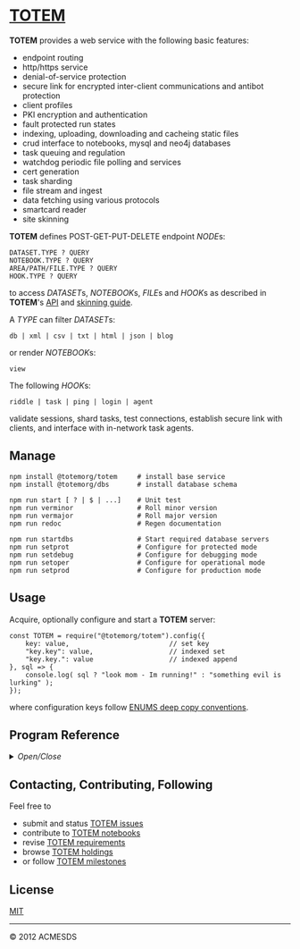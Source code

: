 # [TOTEM](https://www.npmjs.com/package/@totemorg/totem)

**TOTEM** provides a web service with the following basic features:

+ endpoint routing
+ http/https service
+ denial-of-service protection
+ secure link for encrypted inter-client communications and antibot protection
+ client profiles 
+ PKI encryption and authentication
+ fault protected run states
+ indexing, uploading, downloading and cacheing static files
+ crud interface to notebooks, mysql and neo4j databases
+ task queuing and regulation
+ watchdog periodic file polling and services
+ cert generation
+ task sharding
+ file stream and ingest
+ data fetching using various protocols
+ smartcard reader
+ site skinning 

**TOTEM** defines POST-GET-PUT-DELETE endpoint *NODE*s:

	DATASET.TYPE ? QUERY
	NOTEBOOK.TYPE ? QUERY
	AREA/PATH/FILE.TYPE ? QUERY
	HOOK.TYPE ? QUERY

to access *DATASET*s, *NOTEBOOK*s, *FILE*s and *HOOK*s as described in **TOTEM**'s
[API](http://totem.hopto.org/api.view) and [skinning guide](https://totem.hopto.org/skinguide.view).

A *TYPE* can filter *DATASET*s:

	db | xml | csv | txt | html | json | blog

or render *NOTEBOOK*s:

	view

The following *HOOK*s:

	riddle | task | ping | login | agent

validate sessions, shard tasks, test connections, establish secure link with clients,
and interface with in-network task agents.

## Manage

	npm install @totemorg/totem		# install base service
	npm install @totemorg/dbs		# install database schema
	
	npm run start [ ? | $ | ...]	# Unit test
	npm run verminor				# Roll minor version
	npm run vermajor				# Roll major version
	npm run redoc					# Regen documentation

	npm run	startdbs				# Start required database servers
	npm run setprot					# Configure for protected mode
	npm run setdebug				# Configure for debugging mode
	npm run setoper					# Configure for operational mode
	npm run setprod					# Configure for production mode

## Usage

Acquire, optionally configure and start a **TOTEM** server:
	
	const TOTEM = require("@totemorg/totem").config({
		key: value, 						// set key
		"key.key": value, 					// indexed set
		"key.key.": value					// indexed append
	}, sql => {
		console.log( sql ? "look mom - Im running!" : "something evil is lurking" );
	});

where configuration keys follow [ENUMS deep copy conventions](https://github.com/totem-man/enums).


## Program Reference
<details>
<summary>
<i>Open/Close</i>
</summary>
## Modules

<dl>
<dt><a href="#TOTEM.module_String">String</a></dt>
<dd></dd>
<dt><a href="#DEBE.module_Array">Array</a></dt>
<dd></dd>
<dt><a href="#module_TOTEM">TOTEM</a></dt>
<dd><p>Provides a <a href="https://github.com/totemorg/totem">barebones web service</a>.  This module documented 
in accordance with <a href="https://jsdoc.app/">jsdoc</a>.</p>
<h3 id="env-dependencies">Env Dependencies</h3>
<pre><code>SERVICE_PASS = passphrase to server pki cert
URL_MASTER = URL to master totem service service
URL_WORKER = URL to worker totem service service
SHARD0 = PROTO://DOMAIN:PORT
SHARD1 = PROTO://DOMAIN:PORT
SHARD2 = PROTO://DOMAIN:PORT
SHARD3 = PROTO://DOMAIN:PORT
</code></pre>
</dd>
</dl>

<a name="TOTEM.module_String"></a>

## String

* [String](#TOTEM.module_String)
    * [~linkify(ref)](#TOTEM.module_String..linkify) ⇐ <code>String</code>
    * [~mailify(ref)](#TOTEM.module_String..mailify) ⇐ <code>String</code>
    * [~parseXML(cb)](#TOTEM.module_String..parseXML) ⇐ <code>String</code>

<a name="TOTEM.module_String..linkify"></a>

### String~linkify(ref) ⇐ <code>String</code>
Returns a ref-joined list of links

**Kind**: inner method of [<code>String</code>](#TOTEM.module_String)  
**Extends**: <code>String</code>  

| Param | Type |
| --- | --- |
| ref | <code>String</code> | 

<a name="TOTEM.module_String..mailify"></a>

### String~mailify(ref) ⇐ <code>String</code>
Returns a link suitable to ref host email system

**Kind**: inner method of [<code>String</code>](#TOTEM.module_String)  
**Extends**: <code>String</code>  

| Param | Type |
| --- | --- |
| ref | <code>String</code> | 

<a name="TOTEM.module_String..parseXML"></a>

### String~parseXML(cb) ⇐ <code>String</code>
Parse XML string into json and callback cb(json)

**Kind**: inner method of [<code>String</code>](#TOTEM.module_String)  
**Extends**: <code>String</code>  

| Param | Type | Description |
| --- | --- | --- |
| cb | <code>function</code> | callback( json || null if error ) |

<a name="DEBE.module_Array"></a>

## Array

* [Array](#DEBE.module_Array)
    * [~gridify(noheader)](#DEBE.module_Array..gridify)
    * [~groupify(dot)](#DEBE.module_Array..groupify)
    * [~blog(keys, ds, cb)](#DEBE.module_Array..blog)
    * [~joinify(cb)](#DEBE.module_Array..joinify)

<a name="DEBE.module_Array..gridify"></a>

### Array~gridify(noheader)
Creates an html table from an array.

**Kind**: inner method of [<code>Array</code>](#DEBE.module_Array)  

| Param | Type | Description |
| --- | --- | --- |
| noheader | <code>Boolean</code> | switch to enable header processing |

<a name="DEBE.module_Array..groupify"></a>

### Array~groupify(dot)
Groups each "x.y.z. ...." spec in the list.

**Kind**: inner method of [<code>Array</code>](#DEBE.module_Array)  

| Param | Type | Description |
| --- | --- | --- |
| dot | <code>string</code> | item seperator |

<a name="DEBE.module_Array..blog"></a>

### Array~blog(keys, ds, cb)
Blogs each string in the list.

**Kind**: inner method of [<code>Array</code>](#DEBE.module_Array)  
**See**: totem:blogify  

| Param | Type | Description |
| --- | --- | --- |
| keys | <code>List</code> | list of keys to blog |
| ds | <code>String</code> | Name of dataset being blogged |
| cb | <code>function</code> | callback(recs) blogified version of records |

<a name="DEBE.module_Array..joinify"></a>

### Array~joinify(cb)
Joins a list with an optional callback cb(head,list) to join the current list 
with the current head.

**Kind**: inner method of [<code>Array</code>](#DEBE.module_Array)  

| Param | Type |
| --- | --- |
| cb | <code>function</code> | 

**Example**  
```js
[	a: null,
		g1: [ b: null, c: null, g2: [ x: null ] ],
		g3: [ y: null ] ].joinify()

returning a string
	"a,g1(b,c,g2(x)),g3(y)"
```
<a name="module_TOTEM"></a>

## TOTEM
Provides a [barebones web service](https://github.com/totemorg/totem).  This module documented 
in accordance with [jsdoc](https://jsdoc.app/).

### Env Dependencies

	SERVICE_PASS = passphrase to server pki cert
	URL_MASTER = URL to master totem service service
	URL_WORKER = URL to worker totem service service
	SHARD0 = PROTO://DOMAIN:PORT
	SHARD1 = PROTO://DOMAIN:PORT
	SHARD2 = PROTO://DOMAIN:PORT
	SHARD3 = PROTO://DOMAIN:PORT

**Requires**: <code>module:[enums](https://github.com/totemorg/enums)</code>, <code>module:[jsdb](https://github.com/totemorg/jsdb)</code>, <code>module:[securelink](https://github.com/totemorg/securelink)</code>, <code>module:[http](https://nodejs.org/docs/latest/api/)</code>, <code>module:[https](https://nodejs.org/docs/latest/api/)</code>, <code>module:[fs](https://nodejs.org/docs/latest/api/)</code>, <code>module:[constants](https://nodejs.org/docs/latest/api/)</code>, <code>module:[cluster](https://nodejs.org/docs/latest/api/)</code>, <code>module:[child\_process](https://nodejs.org/docs/latest/api/)</code>, <code>module:[os](https://nodejs.org/docs/latest/api/)</code>, <code>module:[stream](https://nodejs.org/docs/latest/api/)</code>, <code>module:[vm](https://nodejs.org/docs/latest/api/)</code>, <code>module:[crypto](https://nodejs.org/docs/latest/api/)</code>, <code>module:[mime](https://www.npmjs.com/package/mime)</code>, <code>module:[xml2js](https://www.npmjs.com/package/xml2js)</code>, <code>module:[toobusy-js](https://www.npmjs.com/package/toobusy-js)</code>, <code>module:[json2csv](https://www.npmjs.com/package/json2csv)</code>, <code>module:[js2xmlparser](https://www.npmjs.com/package/js2xmlparser)</code>, <code>module:[cheerio](https://www.npmjs.com/search?q&#x3D;cheerio)</code>  
**Author**: [ACMESDS](https://totemorg.github.io)  
**Example**  
```js
// npm test T1
// Create simple service but dont start it.
Log({
	msg: "Im simply a Totem interface so Im not even running as a service", 
	default_fetcher_endpts: TOTEM.byNode,
	default_protect_mode: TOTEM.guard,
	default_cores_used: TOTEM.cores
});
```
**Example**  
```js
// npm test T2
// Totem service running in fault protection mode, no database, no UI; but I am running
// with 2 workers and the default endpoint routes.

config({
	mysql: null,
	guard: true,
	cores: 2
}, sql => {

	Log( 
`I'm a Totem service running in fault protection mode, no database, no UI; but I am running
with 2 workers and the default endpoint routes` );

});
```
**Example**  
```js
// npm test T3
// A Totem service with no workers.

config({
}, sql => {
	Log( 
`I'm a Totem service with no workers. I do, however, have a mysql database from which I've derived 
my startup options (see the openv.apps table for the Nick="Totem1").  
No endpoints to speak off (execept for the standard wget, riddle, etc) but you can hit "/files/" to index 
these files. `
	);
});
```
**Example**  
```js
// npm test T4
// Only 1 worker, unprotected, a mysql database, and two endpoints.

config({
	byNode: {
		dothis: function dothis(req,res) {  //< named handlers are shown in trace in console
			res( "123" );

			Log("", {
				do_query: req.query
			});
		},

		dothat: function dothat(req,res) {

			if (req.query.x)
				res( [{x:req.query.x+1,y:req.query.x+2}] );
			else
				res( new Error("We have a problem huston") );

			Log("", {
				msg: `Like dothis, but needs an ?x=value query`, 
				or_query: req.query,
				or_user: req.client
			});
		}
	}
}, sql => {
	Log("", {
		msg:
`As always, if the openv.apps Encrypt is set for the Nick="Totem" app, this service is now **encrypted** [*]
and has https (vs http) endpoints, here /dothis and /dothat endpoints.  Ive only requested only 1 worker (
aka core), Im running unprotected, and have a mysql database.  
[*] If my NICK.pfx does not already exists, Totem will create its password protected NICK.pfx cert from the
associated public NICK.crt and private NICK.key certs it creates.`,
		my_endpoints: T.byNode
	});
});
```
**Example**  
```js
// npm test T5
// no cores but a mysql database and an anti-bot shield

config({
	"login.challenge.extend": 20
}, sql => {
	Log("", {
		msg:
`I am Totem client, with no cores but I do have mysql database and I have an anti-bot shield!!  Anti-bot
shields require a Encrypted service, and a UI (like that provided by DEBE) to be of any use.`, 
		mysql_derived_parms: T.site
	});
});
```
**Example**  
```js
// npm test T6
// Testing tasker with database, 3 cores and an additional /test endpoint.

config({
	guard: false,	// ex override default 
	cores: 3,		// ex override default

	"byNode.": {  // define endpoints
		test: function (req,res) {
			res(" here we go");  // endpoint must always repond to its client 
			if (isMaster)  // setup tasking examples on on master
				switch (req.query.opt || 1) {  // test example runTask
					case 1: 
						T.runTask({  // setup tasking for loops over these keys
							keys: "i,j",
							i: [1,2,3],
							j: [4,5]
						}, 
							// define the task which returns a message msg
							($) => "hello i,j=" + [i,j] + " from worker " + $.worker + " on " + $.node, 

							// define the message msg handler
							(msg) => console.log(msg)
						);
						break;

					case 2:
						T.runTask({
							qos: 1,
							keys: "i,j",
							i: [1,2,3],
							j: [4,5]
						}, 
							($) => "hello i,j=" + [i,j] + " from worker " + $.worker + " on " + $.node, 
							(msg) => console.log(msg)
						);
						break;

					case 3:
						break;
				}

		}
	}

}, sql => {
	Log( "Testing runTask with database and 3 cores at /test endpoint" );
});
```
**Example**  
```js
// npm test T7
// Conduct db maintenance

config({
}, sql => {				
	Log( "db maintenance" );

	if (isMaster)
		switch (process.argv[3]) {
			case 1: 
				sql.query( "select voxels.id as voxelID, chips.id as chipID from openv.voxels left join openv.chips on voxels.Ring = chips.Ring", function (err,recs) {
					recs.forEach( rec => {
						sql.query("update openv.voxels set chipID=? where ID=?", [rec.chipID, rec.voxelID], err => {
							Log(err);
						});
					});
				});
				break;

			case 2:
				sql.query("select ID, Ring from openv.voxels", function (err, recs) {
					recs.forEach( rec => {
						sql.query(
							"update openv.voxels set Point=geomFromText(?) where ?", 
							[ `POINT(${rec.Ring[0][0].x} ${rec.Ring[0][0].y})` , {ID: rec.ID} ], 
							err => {
								Log(err);
						});
					});
				});
				break;

			case 3:
				sql.query( "select voxels.id as voxelID, cache.id as chipID from openv.voxels left join openv.cache on voxels.Ring = cache.geo1", function (err,recs) {
					Log(err);
					recs.forEach( rec => {
						sql.query("update openv.voxels set chipID=? where ID=?", [rec.chipID, rec.voxelID], err => {
							Log(err);
						});
					});
				});
				break;

			case 4:
				sql.query("select ID, geo1 from openv.cache where bank='chip'", function (err, recs) {
					recs.forEach( rec => {
						if (rec.geo1)
							sql.query(
								"update openv.cache set x1=?, x2=? where ?", 
								[ rec.geo1[0][0].x, rec.geo1[0][0].y, {ID: rec.ID} ], 
								err => {
									Log(err);
							});
					});
				});
				break;

			case 5: 
				var parms = {
ring: "[degs] closed ring [lon, lon], ... ]  specifying an area of interest on the earth's surface",
"chip length": "[m] length of chip across an edge",
"chip samples": "[pixels] number of pixels across edge of chip"
				};
				//get all tables and revise field comments with info data here -  archive parms - /parms in flex will
				//use getfileds to get comments and return into

			case 6:
				var 
					RAN = require("../randpr"),
					ran = new RAN({
						models: ["sinc"],
						Mmax: 150,  // max coherence intervals
						Mstep: 5 	// step intervals
					});

				ran.config( function (pc) {
					var 
						vals = pc.values,
						vecs = pc.vectors,
						N = vals.length, 
						ref = vals[N-1];

					vals.forEach( (val, idx) => {
						var
							save = {
								correlation_model: pc.model,
								coherence_intervals: pc.intervals,
								eigen_value: val,
								eigen_index: idx,
								ref_value: ref,
								max_intervals: ran.Mmax,
								eigen_vector: JSON.stringify( vecs[idx] )
							};

						sql.query("INSERT INTO openv.pcs SET ? ON DUPLICATE KEY UPDATE ?", [save,save] );	
					});
				});
				break;	
		}
});		
```
**Example**  
```js
// npm test T8
// Conduct neo4j database maintenance

const $ = require("../man/man.js");
config();
neoThread( neo => {
	neo.cypher( "MATCH (n:gtd) RETURN n", {}, (err,nodes) => {
		Log("nodes",err,nodes.length,nodes[0]);
		var map = {};
		nodes.forEach( (node,idx) => map[node.n.name] = idx );
		//Log(">map",map);

		neo.cypher( "MATCH (a:gtd)-[r]->(b:gtd) RETURN r", {}, (err,edges) => {
			Log("edges",err,edges.length,edges[0]);
			var 
				N = nodes.length,	
				cap = $([N,N], (u,v,C) => C[u][v] = 0 ),
				lambda = $([N,N], (u,v,L) => L[u][v] = 0),
				lamlist = $(N, (n,L) => L[n] = [] );

			edges.forEach( edge => cap[map[edge.r.srcId]][map[edge.r.tarId]] = 1 );

			//Log(">cap",cap);

			for (var s=0; s<N; s++)
				for (var t=s+1; t<N; t++) {
					var 
						{cutset} = $.MaxFlowMinCut(cap,s,t),
						cut = lambda[s][t] = lambda[t][s] = cutset.length;

					lamlist[cut].push([s,t]);
				}

			lamlist.forEach( (list,r) => {
				if ( r && list.length ) Log(r,list);
			});

		});
	});
});	
```

* [TOTEM](#module_TOTEM)
    * _static_
        * [.busy](#module_TOTEM.busy)
        * [.CORS](#module_TOTEM.CORS)
        * [.defaultType](#module_TOTEM.defaultType)
        * [.login](#module_TOTEM.login)
            * [.sio](#module_TOTEM.login.sio)
            * [.host](#module_TOTEM.login.host)
            * [.challenge](#module_TOTEM.login.challenge)
                * [.extend](#module_TOTEM.login.challenge.extend)
            * [.inspect()](#module_TOTEM.login.inspect)
        * [.nodeRouter](#module_TOTEM.nodeRouter)
        * [.errors](#module_TOTEM.errors)
        * [.queues](#module_TOTEM.queues)
        * [.tasking](#module_TOTEM.tasking)
        * [.dogs](#module_TOTEM.dogs)
        * [.stop](#module_TOTEM.stop)
        * [.sqlThread](#module_TOTEM.sqlThread)
        * [.neoThread](#module_TOTEM.neoThread)
        * [.crudIF](#module_TOTEM.crudIF)
        * [.cores](#module_TOTEM.cores)
        * [.onFile](#module_TOTEM.onFile)
        * [.modTimes](#module_TOTEM.modTimes)
        * [.behindProxy](#module_TOTEM.behindProxy)
        * [.name](#module_TOTEM.name)
        * [.certPass](#module_TOTEM.certPass)
        * [.site](#module_TOTEM.site)
        * [.filters](#module_TOTEM.filters)
            * [.txt(recs, req, res)](#module_TOTEM.filters.txt)
            * [.db(recs, req, res)](#module_TOTEM.filters.db)
            * [.html(recs, req, res)](#module_TOTEM.filters.html)
            * [.blog(recs, req, res)](#module_TOTEM.filters.blog)
            * [.csv(recs, req, res)](#module_TOTEM.filters.csv)
            * [.json(recs, req, res)](#module_TOTEM.filters.json)
            * [.xml(recs, req, res)](#module_TOTEM.filters.xml)
        * [.byNode](#module_TOTEM.byNode)
            * [.agent(req, res)](#module_TOTEM.byNode.agent)
            * [.ping(req, res)](#module_TOTEM.byNode.ping)
            * [.task(req, res)](#module_TOTEM.byNode.task)
            * [.riddle(req, res)](#module_TOTEM.byNode.riddle)
            * [.login(req, res)](#module_TOTEM.byNode.login)
        * [.byAction](#module_TOTEM.byAction)
            * [.select(req, res)](#module_TOTEM.byAction.select)
            * [.update(req, res)](#module_TOTEM.byAction.update)
            * [.delete(req, res)](#module_TOTEM.byAction.delete)
            * [.insert(req, res)](#module_TOTEM.byAction.insert)
            * [.execute(req, res)](#module_TOTEM.byAction.execute)
        * [.byType](#module_TOTEM.byType)
        * [.byArea](#module_TOTEM.byArea)
            * [.default(req, res)](#module_TOTEM.byArea.default)
            * [.root(req, res)](#module_TOTEM.byArea.root)
        * [.trustStore](#module_TOTEM.trustStore)
        * [.server](#module_TOTEM.server)
        * [.guard](#module_TOTEM.guard)
        * [.guards](#module_TOTEM.guards)
        * [.admitRules](#module_TOTEM.admitRules)
        * [.proxies](#module_TOTEM.proxies)
        * [.paths](#module_TOTEM.paths)
        * [.sqls](#module_TOTEM.sqls)
        * [.uploadFile](#module_TOTEM.uploadFile)
        * [.busyTime](#module_TOTEM.busyTime)
        * [.certs](#module_TOTEM.certs)
        * [.cache](#module_TOTEM.cache)
        * [.attachAgent(server, port, agents, init)](#module_TOTEM.attachAgent)
        * [.dsThread(req, cb)](#module_TOTEM.dsThread)
        * [.nodeThread(req, res)](#module_TOTEM.nodeThread)
        * [.startDogs()](#module_TOTEM.startDogs)
        * [.config(opts, cb)](#module_TOTEM.config)
            * [~configService(agent)](#module_TOTEM.config..configService)
                * [~createService()](#module_TOTEM.config..configService..createService)
        * [.initialize()](#module_TOTEM.initialize)
        * [.runTask(opts, task, cb)](#module_TOTEM.runTask)
        * [.watchFile(path, callback)](#module_TOTEM.watchFile)
        * [.createCert(owner, password, cb)](#module_TOTEM.createCert)
        * [.isEncrypted()](#module_TOTEM.isEncrypted)
        * [.getBrick(client, name, cb)](#module_TOTEM.getBrick)
        * [.setContext()](#module_TOTEM.setContext)
    * _inner_
        * [~stopService()](#module_TOTEM..stopService)
        * [~uploadFile(client, source, sinkPath, tags, cb)](#module_TOTEM..uploadFile)

<a name="module_TOTEM.busy"></a>

### TOTEM.busy
Service too-busy options to deny DoS attacks.

**Kind**: static property of [<code>TOTEM</code>](#module_TOTEM)  
**Cfg**: <code>Object</code>  
<a name="module_TOTEM.CORS"></a>

### TOTEM.CORS
Enable to support cross-origin-scripting

**Kind**: static property of [<code>TOTEM</code>](#module_TOTEM)  
**Cfg**: <code>Boolean</code>  
<a name="module_TOTEM.defaultType"></a>

### TOTEM.defaultType
Default NODE type during a route

**Kind**: static property of [<code>TOTEM</code>](#module_TOTEM)  
**Cfg**: <code>String</code>  
<a name="module_TOTEM.login"></a>

### TOTEM.login
Login configuration settings for secureLink.  Null to disable the secureLink.

**Kind**: static property of [<code>TOTEM</code>](#module_TOTEM)  
**Cfg**: <code>Object</code>  

* [.login](#module_TOTEM.login)
    * [.sio](#module_TOTEM.login.sio)
    * [.host](#module_TOTEM.login.host)
    * [.challenge](#module_TOTEM.login.challenge)
        * [.extend](#module_TOTEM.login.challenge.extend)
    * [.inspect()](#module_TOTEM.login.inspect)

<a name="module_TOTEM.login.sio"></a>

#### login.sio
Socketio i/f set on SECLINK config

**Kind**: static property of [<code>login</code>](#module_TOTEM.login)  
<a name="module_TOTEM.login.host"></a>

#### login.host
Name of SECLINK host for determining trusted clients etc

**Kind**: static property of [<code>login</code>](#module_TOTEM.login)  
<a name="module_TOTEM.login.challenge"></a>

#### login.challenge
Specifiies client challenge options for the anti-bot security

**Kind**: static property of [<code>login</code>](#module_TOTEM.login)  
<a name="module_TOTEM.login.challenge.extend"></a>

##### challenge.extend
Number of antibot riddles to extend

**Kind**: static property of [<code>challenge</code>](#module_TOTEM.login.challenge)  
**Cfg**: <code>Number</code> [extend=0]  
<a name="module_TOTEM.login.inspect"></a>

#### login.inspect()
Used to inspect unencrypted messages

**Kind**: static method of [<code>login</code>](#module_TOTEM.login)  
<a name="module_TOTEM.nodeRouter"></a>

### TOTEM.nodeRouter
Hash of node routers to provide access-control on nodes.  The router accepts a `req` request and
return a fulling qualified mysql path "db.name" if the access is granted; or returned a "black.name"
if access is denied.

**Kind**: static property of [<code>TOTEM</code>](#module_TOTEM)  
<a name="module_TOTEM.errors"></a>

### TOTEM.errors
Error messages

**Kind**: static property of [<code>TOTEM</code>](#module_TOTEM)  
**Cfg**: <code>Object</code>  
<a name="module_TOTEM.queues"></a>

### TOTEM.queues
Job queues provided by JSDB.

**Kind**: static property of [<code>TOTEM</code>](#module_TOTEM)  
<a name="module_TOTEM.tasking"></a>

### TOTEM.tasking
Methods available when Task Sharding

**Kind**: static property of [<code>TOTEM</code>](#module_TOTEM)  
**Cfg**: <code>Object</code>  
<a name="module_TOTEM.dogs"></a>

### TOTEM.dogs
Watchdogs {name: dog(sql, lims), ... } run at intervals dog.cycle seconds usings its
dog.trace, dog.parms, sql connector and threshold parameters.

**Kind**: static property of [<code>TOTEM</code>](#module_TOTEM)  
**Cfg**: <code>Object</code>  
<a name="module_TOTEM.stop"></a>

### TOTEM.stop
Stop the server.

**Kind**: static property of [<code>TOTEM</code>](#module_TOTEM)  
**Cfg**: <code>Function</code>  
<a name="module_TOTEM.sqlThread"></a>

### TOTEM.sqlThread
Thread a new sql connection to a callback.

**Kind**: static property of [<code>TOTEM</code>](#module_TOTEM)  
**Cfg**: <code>Function</code>  

| Param | Type | Description |
| --- | --- | --- |
| cb | <code>function</code> | callback(sql connector) |

<a name="module_TOTEM.neoThread"></a>

### TOTEM.neoThread
Thread a new neo4j connection to a callback.

**Kind**: static property of [<code>TOTEM</code>](#module_TOTEM)  
**Cfg**: <code>Function</code>  

| Param | Type | Description |
| --- | --- | --- |
| cb | <code>function</code> | callback(sql connector) |

<a name="module_TOTEM.crudIF"></a>

### TOTEM.crudIF
REST-to-CRUD translations

**Kind**: static property of [<code>TOTEM</code>](#module_TOTEM)  
**Cfg**: <code>Object</code>  
<a name="module_TOTEM.cores"></a>

### TOTEM.cores
Number of worker cores (0 for master-only).  If cores>0, masterport should != workPort, master becomes HTTP server, and workers
become HTTP/HTTPS depending on encrypt option.  In the coreless configuration, master become HTTP/HTTPS depending on 
encrypt option, and there are no workers.  In this way, a client can access stateless workers on the workerport, and stateful 
workers via the masterport.

**Kind**: static property of [<code>TOTEM</code>](#module_TOTEM)  
**Cfg**: <code>Number</code> [cores=0]  
<a name="module_TOTEM.onFile"></a>

### TOTEM.onFile
Folder watching callbacks cb(path)

**Kind**: static property of [<code>TOTEM</code>](#module_TOTEM)  
**Cfg**: <code>Object</code>  
<a name="module_TOTEM.modTimes"></a>

### TOTEM.modTimes
File mod-times tracked as OS will trigger multiple events when file changed

**Kind**: static property of [<code>TOTEM</code>](#module_TOTEM)  
**Cfg**: <code>Object</code>  
<a name="module_TOTEM.behindProxy"></a>

### TOTEM.behindProxy
Enable if https server being proxied

**Kind**: static property of [<code>TOTEM</code>](#module_TOTEM)  
**Cfg**: <code>Boolean</code> [behindProxy=false]  
<a name="module_TOTEM.name"></a>

### TOTEM.name
Service name used to
	1) derive site parms from mysql openv.apps by Nick=name
	2) set mysql name.table for guest clients,
	3) identify server cert name.pfx file.

If the Nick=name is not located in openv.apps, the supplied	config() options 
are not overridden.

**Kind**: static property of [<code>TOTEM</code>](#module_TOTEM)  
<a name="module_TOTEM.certPass"></a>

### TOTEM.certPass
Enabled when master/workers on encrypted service

**Kind**: static property of [<code>TOTEM</code>](#module_TOTEM)  
**Cfg**: <code>Boolean</code>  
<a name="module_TOTEM.site"></a>

### TOTEM.site
Site context extended by the mysql derived query when service starts

**Kind**: static property of [<code>TOTEM</code>](#module_TOTEM)  
**Cfg**: <code>Object</code>  
<a name="module_TOTEM.filters"></a>

### TOTEM.filters
Endpoint filters cb(data data as string || error)

**Kind**: static property of [<code>TOTEM</code>](#module_TOTEM)  
**Cfg**: <code>Object</code>  

* [.filters](#module_TOTEM.filters)
    * [.txt(recs, req, res)](#module_TOTEM.filters.txt)
    * [.db(recs, req, res)](#module_TOTEM.filters.db)
    * [.html(recs, req, res)](#module_TOTEM.filters.html)
    * [.blog(recs, req, res)](#module_TOTEM.filters.blog)
    * [.csv(recs, req, res)](#module_TOTEM.filters.csv)
    * [.json(recs, req, res)](#module_TOTEM.filters.json)
    * [.xml(recs, req, res)](#module_TOTEM.filters.xml)

<a name="module_TOTEM.filters.txt"></a>

#### filters.txt(recs, req, res)
**Kind**: static method of [<code>filters</code>](#module_TOTEM.filters)  

| Param | Type | Description |
| --- | --- | --- |
| recs | <code>Array</code> | Records to filter |
| req | <code>Object</code> | Totem session request |
| res | <code>function</code> | Totem session response |

<a name="module_TOTEM.filters.db"></a>

#### filters.db(recs, req, res)
**Kind**: static method of [<code>filters</code>](#module_TOTEM.filters)  

| Param | Type | Description |
| --- | --- | --- |
| recs | <code>Array</code> | Records to filter |
| req | <code>Object</code> | Totem session request |
| res | <code>function</code> | Totem session response |

<a name="module_TOTEM.filters.html"></a>

#### filters.html(recs, req, res)
**Kind**: static method of [<code>filters</code>](#module_TOTEM.filters)  

| Param | Type | Description |
| --- | --- | --- |
| recs | <code>Array</code> | Records to filter |
| req | <code>Object</code> | Totem session request |
| res | <code>function</code> | Totem session response |

<a name="module_TOTEM.filters.blog"></a>

#### filters.blog(recs, req, res)
**Kind**: static method of [<code>filters</code>](#module_TOTEM.filters)  

| Param | Type | Description |
| --- | --- | --- |
| recs | <code>Array</code> | Records to filter |
| req | <code>Object</code> | Totem session request |
| res | <code>function</code> | Totem session response |

<a name="module_TOTEM.filters.csv"></a>

#### filters.csv(recs, req, res)
**Kind**: static method of [<code>filters</code>](#module_TOTEM.filters)  

| Param | Type | Description |
| --- | --- | --- |
| recs | <code>Array</code> | Records to filter |
| req | <code>Object</code> | Totem session request |
| res | <code>function</code> | Totem session response |

<a name="module_TOTEM.filters.json"></a>

#### filters.json(recs, req, res)
**Kind**: static method of [<code>filters</code>](#module_TOTEM.filters)  

| Param | Type | Description |
| --- | --- | --- |
| recs | <code>Array</code> | Records to filter |
| req | <code>Object</code> | Totem session request |
| res | <code>function</code> | Totem session response |

<a name="module_TOTEM.filters.xml"></a>

#### filters.xml(recs, req, res)
**Kind**: static method of [<code>filters</code>](#module_TOTEM.filters)  

| Param | Type | Description |
| --- | --- | --- |
| recs | <code>Array</code> | Records to filter |
| req | <code>Object</code> | Totem session request |
| res | <code>function</code> | Totem session response |

<a name="module_TOTEM.byNode"></a>

### TOTEM.byNode
By-node endpoint routers {node: method(req,res), ... } for data fetchers, system and user management

**Kind**: static property of [<code>TOTEM</code>](#module_TOTEM)  
**Cfg**: <code>Object</code>  

* [.byNode](#module_TOTEM.byNode)
    * [.agent(req, res)](#module_TOTEM.byNode.agent)
    * [.ping(req, res)](#module_TOTEM.byNode.ping)
    * [.task(req, res)](#module_TOTEM.byNode.task)
    * [.riddle(req, res)](#module_TOTEM.byNode.riddle)
    * [.login(req, res)](#module_TOTEM.byNode.login)

<a name="module_TOTEM.byNode.agent"></a>

#### byNode.agent(req, res)
Endpoint to interface with in-network agents given request query

	port		Port number to register an agent
	keys		Query keys to register an agent
	tasks		List of tasks to be run

**Kind**: static method of [<code>byNode</code>](#module_TOTEM.byNode)  

| Param | Type | Description |
| --- | --- | --- |
| req | <code>Object</code> | Totem session request |
| res | <code>function</code> | Totem session response |

<a name="module_TOTEM.byNode.ping"></a>

#### byNode.ping(req, res)
Endpoint to test connectivity.

**Kind**: static method of [<code>byNode</code>](#module_TOTEM.byNode)  

| Param | Type | Description |
| --- | --- | --- |
| req | <code>Object</code> | Totem request |
| res | <code>function</code> | Totem response |

<a name="module_TOTEM.byNode.task"></a>

#### byNode.task(req, res)
Endpoint to shard a task to the compute nodes.

**Kind**: static method of [<code>byNode</code>](#module_TOTEM.byNode)  

| Param | Type | Description |
| --- | --- | --- |
| req | <code>Object</code> | Totem request |
| res | <code>function</code> | Totem response |

<a name="module_TOTEM.byNode.riddle"></a>

#### byNode.riddle(req, res)
Endpoint to validate clients response to an antibot challenge.

**Kind**: static method of [<code>byNode</code>](#module_TOTEM.byNode)  

| Param | Type | Description |
| --- | --- | --- |
| req | <code>Object</code> | Totem session request |
| res | <code>function</code> | Totem response callback |

<a name="module_TOTEM.byNode.login"></a>

#### byNode.login(req, res)
Endpoint to validate clients response to an antibot challenge.

**Kind**: static method of [<code>byNode</code>](#module_TOTEM.byNode)  

| Param | Type | Description |
| --- | --- | --- |
| req | <code>Object</code> | Totem session request |
| res | <code>function</code> | Totem response callback |

<a name="module_TOTEM.byAction"></a>

### TOTEM.byAction
By-action endpoint routers for accessing engines

**Kind**: static property of [<code>TOTEM</code>](#module_TOTEM)  
**Cfg**: <code>Object</code>  

* [.byAction](#module_TOTEM.byAction)
    * [.select(req, res)](#module_TOTEM.byAction.select)
    * [.update(req, res)](#module_TOTEM.byAction.update)
    * [.delete(req, res)](#module_TOTEM.byAction.delete)
    * [.insert(req, res)](#module_TOTEM.byAction.insert)
    * [.execute(req, res)](#module_TOTEM.byAction.execute)

<a name="module_TOTEM.byAction.select"></a>

#### byAction.select(req, res)
CRUD endpoint to respond to a select||GET request

**Kind**: static method of [<code>byAction</code>](#module_TOTEM.byAction)  
**Cfg**: <code>Function</code>  

| Param | Type | Description |
| --- | --- | --- |
| req | <code>Object</code> | Totem session request |
| res | <code>function</code> | Totem session response |

<a name="module_TOTEM.byAction.update"></a>

#### byAction.update(req, res)
CRUD endpoint to respond to a update||POST request

**Kind**: static method of [<code>byAction</code>](#module_TOTEM.byAction)  
**Cfg**: <code>Function</code>  

| Param | Type | Description |
| --- | --- | --- |
| req | <code>Object</code> | Totem session request |
| res | <code>function</code> | Totem session response |

<a name="module_TOTEM.byAction.delete"></a>

#### byAction.delete(req, res)
CRUD endpoint to respond to a delete||DELETE request

**Kind**: static method of [<code>byAction</code>](#module_TOTEM.byAction)  
**Cfg**: <code>Function</code>  

| Param | Type | Description |
| --- | --- | --- |
| req | <code>Object</code> | Totem session request |
| res | <code>function</code> | Totem session response |

<a name="module_TOTEM.byAction.insert"></a>

#### byAction.insert(req, res)
CRUD endpoint to respond to a insert||PUT request

**Kind**: static method of [<code>byAction</code>](#module_TOTEM.byAction)  
**Cfg**: <code>Function</code>  

| Param | Type | Description |
| --- | --- | --- |
| req | <code>Object</code> | Totem session request |
| res | <code>function</code> | Totem session response |

<a name="module_TOTEM.byAction.execute"></a>

#### byAction.execute(req, res)
CRUD endpoint to respond to a Totem request

**Kind**: static method of [<code>byAction</code>](#module_TOTEM.byAction)  
**Cfg**: <code>Function</code>  

| Param | Type | Description |
| --- | --- | --- |
| req | <code>Object</code> | Totem session request |
| res | <code>function</code> | Totem session response |

<a name="module_TOTEM.byType"></a>

### TOTEM.byType
By-type endpoint routers  {type: method(req,res), ... } for accessing dataset readers

**Kind**: static property of [<code>TOTEM</code>](#module_TOTEM)  
**Cfg**: <code>Object</code>  
<a name="module_TOTEM.byArea"></a>

### TOTEM.byArea
By-area endpoint routers {area: method(req,res), ... } for sending/cacheing/navigating files

**Kind**: static property of [<code>TOTEM</code>](#module_TOTEM)  
**Cfg**: <code>Object</code>  

* [.byArea](#module_TOTEM.byArea)
    * [.default(req, res)](#module_TOTEM.byArea.default)
    * [.root(req, res)](#module_TOTEM.byArea.root)

<a name="module_TOTEM.byArea.default"></a>

#### byArea.default(req, res)
Default area navigator.

**Kind**: static method of [<code>byArea</code>](#module_TOTEM.byArea)  

| Param | Type | Description |
| --- | --- | --- |
| req | <code>Object</code> | Totem session request |
| res | <code>function</code> | Totem session response |

<a name="module_TOTEM.byArea.root"></a>

#### byArea.root(req, res)
Navigator for root area.

**Kind**: static method of [<code>byArea</code>](#module_TOTEM.byArea)  

| Param | Type | Description |
| --- | --- | --- |
| req | <code>Object</code> | Totem session request |
| res | <code>function</code> | Totem session response |

<a name="module_TOTEM.trustStore"></a>

### TOTEM.trustStore
Trust store extened with certs in the certs.truststore folder when the service starts in encrypted mode

**Kind**: static property of [<code>TOTEM</code>](#module_TOTEM)  
**Cfg**: <code>Object</code>  
<a name="module_TOTEM.server"></a>

### TOTEM.server
CRUD endpoint to respond to Totem request

**Kind**: static property of [<code>TOTEM</code>](#module_TOTEM)  
**Cfg**: <code>Object</code>  
<a name="module_TOTEM.guard"></a>

### TOTEM.guard
Enable/disable service fault protection guards

**Kind**: static property of [<code>TOTEM</code>](#module_TOTEM)  
**Cfg**: <code>Boolean</code>  
<a name="module_TOTEM.guards"></a>

### TOTEM.guards
Service guard modes

**Kind**: static property of [<code>TOTEM</code>](#module_TOTEM)  
**Cfg**: <code>Object</code>  
<a name="module_TOTEM.admitRules"></a>

### TOTEM.admitRules
Client admission rules

**Kind**: static property of [<code>TOTEM</code>](#module_TOTEM)  
**Cfg**: <code>Object</code>  
<a name="module_TOTEM.proxies"></a>

### TOTEM.proxies
List of rotating proxies when doing masked Fetches.

**Kind**: static property of [<code>TOTEM</code>](#module_TOTEM)  
<a name="module_TOTEM.paths"></a>

### TOTEM.paths
Default paths to service files

**Kind**: static property of [<code>TOTEM</code>](#module_TOTEM)  
**Cfg**: <code>Object</code>  
<a name="module_TOTEM.sqls"></a>

### TOTEM.sqls
**Kind**: static property of [<code>TOTEM</code>](#module_TOTEM)  
<a name="module_TOTEM.uploadFile"></a>

### TOTEM.uploadFile
File uploader

**Kind**: static property of [<code>TOTEM</code>](#module_TOTEM)  
**Cfg**: <code>Function</code>  
<a name="module_TOTEM.busyTime"></a>

### TOTEM.busyTime
Server toobusy check period in seconds

**Kind**: static property of [<code>TOTEM</code>](#module_TOTEM)  
**Cfg**: <code>Number</code>  
<a name="module_TOTEM.certs"></a>

### TOTEM.certs
**Kind**: static property of [<code>TOTEM</code>](#module_TOTEM)  
<a name="module_TOTEM.cache"></a>

### TOTEM.cache
File cache

**Kind**: static property of [<code>TOTEM</code>](#module_TOTEM)  
**Cfg**: <code>Object</code>  
<a name="module_TOTEM.attachAgent"></a>

### TOTEM.attachAgent(server, port, agents, init)
Attach a (req,res)-`agent` to thea `server` listening on the given `port`.  Callsback the supplied `agent` (when
using a node-independent agent) or a `agent` from the supplied `agents` hash (assigned by the url-derived 
`path`, `table`, `type`, `area`).  The `req` request is built during nested threads.

The outer-most socThread adds socket data to the `req` request:

	cookie: "...."		// client cookie string
	agent: "..."		// client browser info
	ipAddress: "..."	// client ip address
	referer: "http://site"		// url during a cross-site request
	method: "GET|PUT|..." 		// http request method
	now: date			// date stamp when requested started
	post: "..."			// raw body text
	url	: "/query"		// requested url path
	reqSocket: socket	// socket to retrieve client cert, post etc
	resSocket: socket	// method to create socket to accept response
	cert: {...} 		// full client cert

The dsThread adds dataset information:

	sql: {...}			// sql connector
	ds:	"db.name"		// fully qualified sql table
	action: "select|update| ..."	// corresponding crude name

The nodeThread adds client data:

	encrypted: bool		// true if request on encrypted server
	site: {...}			// site info
	mimi: "type"		// mime type of response
	
The resThread adds node information and url parameters:

	path: "/[area/...]name.type"	// full node path
	area: "name"		// file area being requested
	table: "name"		// name of dataset/table being requested
	type: "type" 		// type descriptor 

	query: {...} 		// raw keys from url
	where: {...} 		// sql-ized query keys from url
	body: {...}			// body keys from request 
	flags: {...} 		// flag keys from url
	index: {...}		// sql-ized index keys from url

And the inner-most agentThread adds client information:

	client: "..."		// name of client from cert or "guest"
	profile: {...},		// client profile after login

**Kind**: static method of [<code>TOTEM</code>](#module_TOTEM)  

| Param | Type | Description |
| --- | --- | --- |
| server | <code>Object</code> | Server being started |
| port | <code>Numeric</code> | Port number to listen for agent requests |
| agents | <code>function</code> \| <code>Object</code> | the (req,res)-agent or a hash of (req,res)-agents |
| init | <code>function</code> | Optional callback after server started |

<a name="module_TOTEM.dsThread"></a>

### TOTEM.dsThread(req, cb)
Start a dataset `ds` sql thread and append a `sql` connector and `action` to the `req` request
with callback cb(req).

**Kind**: static method of [<code>TOTEM</code>](#module_TOTEM)  

| Param | Type | Description |
| --- | --- | --- |
| req | <code>Object</code> | Totem endpoint request |
| cb | <code>function</code> | callback(revised req) |

<a name="module_TOTEM.nodeThread"></a>

### TOTEM.nodeThread(req, res)
Route NODE = /DATASET.TYPE requests using the configured byArea, byType, byNode, 
byActionTable then byAction routers.	

The provided response method accepts a string, an objects, an array, an error, or 
a file-cache function and terminates the session's sql connection.  The client is 
validated and their session logged.

**Kind**: static method of [<code>TOTEM</code>](#module_TOTEM)  
**Cfg**: <code>Function</code>  

| Param | Type | Description |
| --- | --- | --- |
| req | <code>Object</code> | session request |
| res | <code>Object</code> | session response |

<a name="module_TOTEM.startDogs"></a>

### TOTEM.startDogs()
Start watchdogs

**Kind**: static method of [<code>TOTEM</code>](#module_TOTEM)  
<a name="module_TOTEM.config"></a>

### TOTEM.config(opts, cb)
Configure and start the service with options and optional callback when started.
Configure database, define site context, then protect, connect, start and initialize this server.

**Kind**: static method of [<code>TOTEM</code>](#module_TOTEM)  
**Cfg**: <code>Function</code>  

| Param | Type | Description |
| --- | --- | --- |
| opts | <code>Object</code> | configuration options following the Copy() conventions. |
| cb | <code>function</code> | callback(err) after service configured |


* [.config(opts, cb)](#module_TOTEM.config)
    * [~configService(agent)](#module_TOTEM.config..configService)
        * [~createService()](#module_TOTEM.config..configService..createService)

<a name="module_TOTEM.config..configService"></a>

#### config~configService(agent)
Configure (create, start then initialize) a service that will handle its request-response 
sessions.

**Kind**: inner method of [<code>config</code>](#module_TOTEM.config)  

| Param | Type | Description |
| --- | --- | --- |
| agent | <code>function</code> | callback(req,res) to handle session request-response |

<a name="module_TOTEM.config..configService..createService"></a>

##### configService~createService()
Create and start the HTTP/HTTPS server.  If starting a HTTPS server, the truststore
			is scanned for PKI certs.

**Kind**: inner method of [<code>configService</code>](#module_TOTEM.config..configService)  
<a name="module_TOTEM.initialize"></a>

### TOTEM.initialize()
Initialize the dervice.

**Kind**: static method of [<code>TOTEM</code>](#module_TOTEM)  
<a name="module_TOTEM.runTask"></a>

### TOTEM.runTask(opts, task, cb)
Shard one or more tasks to workers residing in a compute node cloud.

**Kind**: static method of [<code>TOTEM</code>](#module_TOTEM)  
**Cfg**: <code>Function</code>  

| Param | Type | Description |
| --- | --- | --- |
| opts | <code>Object</code> | tasking options (see example) |
| task | <code>function</code> | runTask of the form ($) => {return msg} where $ contains process info |
| cb | <code>function</code> | callback of the form (msg) => {...} to process msg returned by task |

**Example**  
```js
runTask({  		// example
	keys: "i,j,k",  	// e.g. array indecies
	i: [0,1,2,3],  		// domain of index i
	j: [4,8],				// domain of index j
	k: [0],					// domain of index k
	qos: 0,				// regulation time in ms if not zero
	local: false, 		// enable to run task local, i.e. w/o workers and nodes
	workers: 4, 		// limit number of workers (aka cores) per node
	nodes: 3 			// limit number of nodes (ala locales) in the cluster
}, 
	// here, a simple task that returns a message 
	$ => "my result is " + (i + j*k) + " from " + $.worker + " on "  + $.node,

	// here, a simple callback that displays the task results
	msg => console.log(msg) 
);
```
<a name="module_TOTEM.watchFile"></a>

### TOTEM.watchFile(path, callback)
Establish smart file watcher when file at area/name has changed.

**Kind**: static method of [<code>TOTEM</code>](#module_TOTEM)  
**Cfg**: <code>Function</code>  

| Param | Type | Description |
| --- | --- | --- |
| path | <code>String</code> | to file being watched |
| callback | <code>function</code> | cb(sql, name, path) when file at path has changed |

<a name="module_TOTEM.createCert"></a>

### TOTEM.createCert(owner, password, cb)
Create a cert for the desired owner with the desired passphrase then 
callback cb() when complete.

**Kind**: static method of [<code>TOTEM</code>](#module_TOTEM)  

| Param | Type | Description |
| --- | --- | --- |
| owner | <code>String</code> | userID to own this cert |
| password | <code>String</code> | for this cert |
| cb | <code>function</code> | callback when completed |

<a name="module_TOTEM.isEncrypted"></a>

### TOTEM.isEncrypted()
**Kind**: static method of [<code>TOTEM</code>](#module_TOTEM)  
<a name="module_TOTEM.getBrick"></a>

### TOTEM.getBrick(client, name, cb)
Get (or create if needed) a file with callback cb(fileID, sql) if no errors

**Kind**: static method of [<code>TOTEM</code>](#module_TOTEM)  
**Cfg**: <code>Function</code>  

| Param | Type | Description |
| --- | --- | --- |
| client | <code>String</code> | owner of file |
| name | <code>String</code> | of file to get/make |
| cb | <code>function</code> | callback(file, sql) if no errors |

<a name="module_TOTEM.setContext"></a>

### TOTEM.setContext()
Sets the site context parameters.

**Kind**: static method of [<code>TOTEM</code>](#module_TOTEM)  
**Cfg**: <code>Function</code>  
<a name="module_TOTEM..stopService"></a>

### TOTEM~stopService()
Stop the server.

**Kind**: inner method of [<code>TOTEM</code>](#module_TOTEM)  
<a name="module_TOTEM..uploadFile"></a>

### TOTEM~uploadFile(client, source, sinkPath, tags, cb)
Uploads a source stream `srcStream` to a target file `sinkPath` owned by the 
specified `client`; optional `tags` are tagged to the upload and the callback 
`cb` is made if the upload was successful.

**Kind**: inner method of [<code>TOTEM</code>](#module_TOTEM)  

| Param | Type | Description |
| --- | --- | --- |
| client | <code>String</code> | file owner |
| source | <code>Stream</code> | stream |
| sinkPath | <code>String</code> | path to target file |
| tags | <code>Object</code> | hash of tags to add to file |
| cb | <code>function</code> | callback(file) if upload successful |

</details>

## Contacting, Contributing, Following

Feel free to 
* submit and status [TOTEM issues](http://totem.hopto.org/issues.view) 
* contribute to [TOTEM notebooks](http://totem.hopto.org/shares/notebooks/) 
* revise [TOTEM requirements](http://totem.hopto.org/reqts.view) 
* browse [TOTEM holdings](http://totem.hopto.org/) 
* or follow [TOTEM milestones](http://totem.hopto.org/milestones.view) 


## License

[MIT](LICENSE)

* * *

&copy; 2012 ACMESDS
